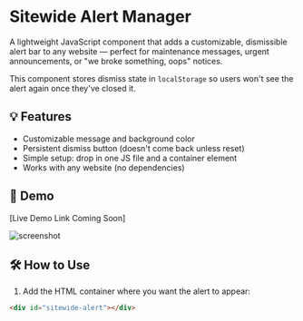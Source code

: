# Sitewide Alert Manager

A lightweight JavaScript component that adds a customizable, dismissible alert bar to any website — perfect for maintenance messages, urgent announcements, or "we broke something, oops" notices.

This component stores dismiss state in `localStorage` so users won't see the alert again once they've closed it.

## 💡 Features

- Customizable message and background color
- Persistent dismiss button (doesn't come back unless reset)
- Simple setup: drop in one JS file and a container element
- Works with any website (no dependencies)

## 🚀 Demo

[Live Demo Link Coming Soon]

![screenshot](./screenshot.png)

## 🛠 How to Use

1. Add the HTML container where you want the alert to appear:
```html
<div id="sitewide-alert"></div>


